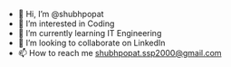 - 👋 Hi, I’m @shubhpopat
- 👀 I’m interested in Coding
- 🌱 I’m currently learning IT Engineering
- 💞️ I’m looking to collaborate on LinkedIn
- 📫 How to reach me shubhpopat.ssp2000@gmail.com

<!---
shubhpopat/shubhpopat is a ✨ special ✨ repository because its `README.md` (this file) appears on your GitHub profile.
You can click the Preview link to take a look at your changes.
--->
